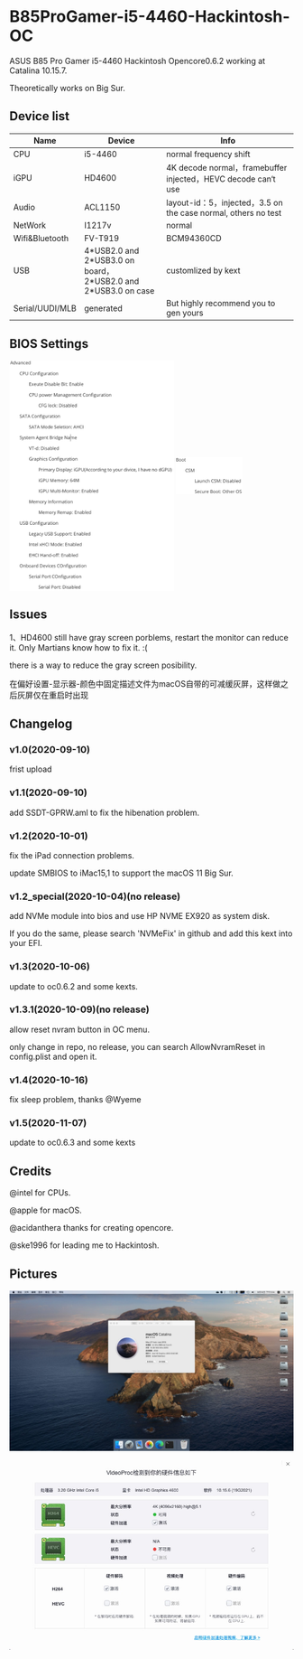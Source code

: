 # B85ProGamer-i5-4460-Hackintosh-OC
ASUS B85 Pro Gamer i5-4460 Hackintosh Opencore0.6.2 working at Catalina 10.15.7.

Theoretically works on Big Sur.

## Device list
| Name            | Device                    | Info                                                         |
|-----------------|---------------------------|--------------------------------------------------------------|
| CPU             | i5-4460                                                      | normal frequency shift                                       |
| iGPU            | HD4600                                                       | 4K decode normal，framebuffer injected，HEVC decode can‘t use |
| Audio           | ACL1150                                                      | layout-id：5，injected，3.5 on the case normal, others no test |
| NetWork         | I1217v                                                       | normal                                                       |
| Wifi&Bluetooth  | FV-T919                                                      | BCM94360CD                                                   |
| USB             | 4\*USB2.0 and 2\*USB3.0 on board，<br />2\*USB2.0 and 2\*USB3.0 on case | customlized by kext                                          |
| Serial/UUDI/MLB | generated                                                    | But highly recommend you to gen yours                        |

## BIOS Settings
<img src="https://github.com/LiuLiujie/B85ProGamer-i5-4460-Hackintosh-OC/blob/master/pics/bios1.png" width = "291.5" height = "407.5" alt="" align=center />

<img src="https://github.com/LiuLiujie/B85ProGamer-i5-4460-Hackintosh-OC/blob/master/pics/bios2.png" width = "118" height = "66.5" alt="" align=center />

## Issues
1、HD4600 still have gray screen porblems, restart the monitor can reduce it. Only Martians know how to fix it. :(

there is a way to reduce the gray screen posibility.

在偏好设置-显示器-颜色中固定描述文件为macOS自带的可减缓灰屏，这样做之后灰屏仅在重启时出现

## Changelog
### v1.0(2020-09-10)
frist upload
### v1.1(2020-09-10)
add SSDT-GPRW.aml to fix the hibenation problem.
### v1.2(2020-10-01)
fix the iPad connection problems.

update SMBIOS to iMac15,1 to support the macOS 11 Big Sur.
### v1.2_special(2020-10-04)(no release)
add NVMe module into bios and use HP NVME EX920 as system disk.

If you do the same, please search 'NVMeFix' in github and add this kext into your EFI.
### v1.3(2020-10-06)
update to oc0.6.2 and some kexts.
### v1.3.1(2020-10-09)(no release)
allow reset nvram button in OC menu.

only change in repo, no release, you can search AllowNvramReset in config.plist and open it.
### v1.4(2020-10-16)
fix sleep problem, thanks @Wyeme
### v1.5(2020-11-07)
update to oc0.6.3 and some kexts
## Credits
@intel for CPUs.

@apple for macOS.

@acidanthera thanks for creating opencore.

@ske1996 for leading me to Hackintosh.

## Pictures
![img1](https://github.com/LiuLiujie/B85ProGamer-i5-4460-Hackintosh-OC/blob/master/pics/pic1.jpg)

![img2](https://github.com/LiuLiujie/B85ProGamer-i5-4460-Hackintosh-OC/blob/master/pics/pic2.jpg)

